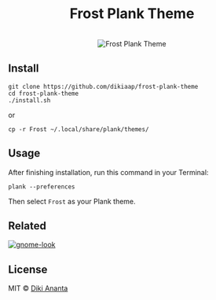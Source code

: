 <h1 align="center">Frost Plank Theme</h1>

<p align="center">
<br>
<img src="https://files.dikiaap.id/img/open-source/frost_plank_theme_preview.png" alt="Frost Plank Theme">
</p>

## Install

```shell
git clone https://github.com/dikiaap/frost-plank-theme
cd frost-plank-theme
./install.sh
```

or

```shell
cp -r Frost ~/.local/share/plank/themes/
```


## Usage

After finishing installation, run this command in your Terminal:

```shell
plank --preferences
```

Then select `Frost` as your Plank theme.


## Related

[![gnome-look](https://files.dikiaap.id/img/miscellaneous/gnome-look.org.png)](https://www.gnome-look.org/p/1111286/)


## License

MIT © [Diki Ananta](https://dikiaap.id)
